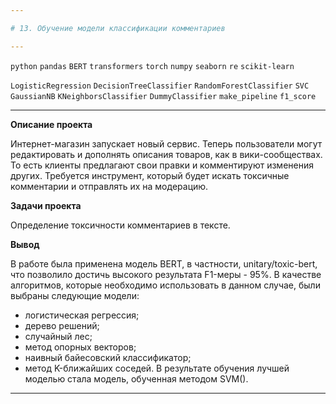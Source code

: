 ```yaml
---

# 13. Обучение модели классификации комментариев

---
```


`python` `pandas` `BERT` `transformers` `torch` `numpy` `seaborn` `re` `scikit-learn` 

`LogisticRegression` `DecisionTreeClassifier` `RandomForestClassifier` `SVC` `GaussianNB` `KNeighborsClassifier` `DummyClassifier` `make_pipeline` `f1_score`

---

**Описание проекта**

Интернет-магазин запускает новый сервис. Теперь пользователи могут редактировать и дополнять описания товаров, как в вики-сообществах. То есть клиенты предлагают свои правки и комментируют изменения других. Требуется инструмент, который будет искать токсичные комментарии и отправлять их на модерацию.

**Задачи проекта**

Определение токсичности комментариев в тексте.

**Вывод**

В работе была применена модель BERT, в частности, unitary/toxic-bert, что позволило достичь высокого результата F1-меры - 95%.
В качестве алгоритмов, которые необходимо использовать в данном случае, были выбраны следующие модели:
- логистическая регрессия;
- дерево решений;
- случайный лес;
- метод опорных векторов;
- наивный байесовский классификатор;
- метод K-ближайших соседей.
В результате обучения лучшей моделью стала модель, обученная методом SVM().

---
